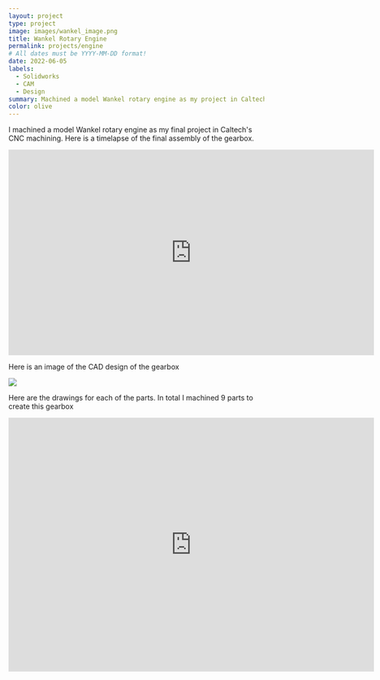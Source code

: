 ```yaml
---
layout: project
type: project
image: images/wankel_image.png
title: Wankel Rotary Engine
permalink: projects/engine
# All dates must be YYYY-MM-DD format!
date: 2022-06-05
labels:
  - Solidworks
  - CAM
  - Design
summary: Machined a model Wankel rotary engine as my project in Caltech's CNC machining class ME23. In this class I learned the essentials of CNC machining on Mills and Lathes. We used a Trak CNC mills and Lathes and well as Haas CNC machines. I did all aspects of programming and setup to make each of the parts.
color: olive
---
```


I machined a model Wankel rotary engine as my final project in Caltech's CNC machining. Here is a timelapse of the final assembly of the gearbox.

<iframe width="720" height="405" src="https://www.youtube.com/embed/pP0rKmpIt90" title="YouTube video player" frameborder="0" allow="accelerometer; autoplay; clipboard-write; encrypted-media; gyroscope; picture-in-picture" allowfullscreen></iframe>

Here is an image of the CAD design of the gearbox

<img class="ui image" src="{{ site.baseurl }}/images/WankelRender.jpg">

Here are the drawings for each of the parts. In total I machined 9 parts to create this gearbox

<iframe src="https://drive.google.com/file/d/1-FUuj7SsO_pUhXPiA8Ozh4YoLbeJ6eMM/preview" frameborder="0" width="720" height="500"></iframe>